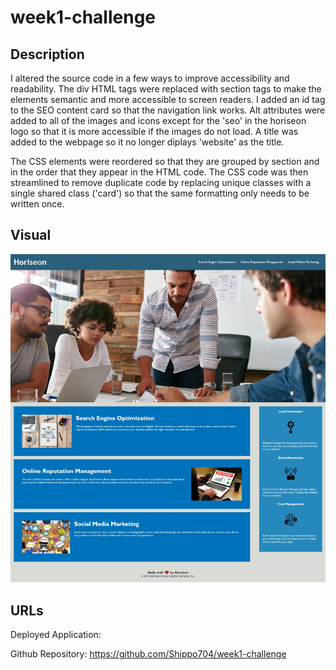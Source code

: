 # week1-challenge

## Description

I altered the source code in a few ways to improve accessibility and readability. The div HTML tags were replaced with section tags to make the elements semantic and more accessible to screen readers. I added an id tag to the SEO content card so that the navigation link works. Alt attributes were added to all of the images and icons except for the 'seo' in the horiseon logo so that it is more accessible if the images do not load. A title was added to the webpage so it no longer diplays 'website' as the title. 

The CSS elements were reordered so that they are grouped by section and in the order that they appear in the HTML code. The CSS code was then streamlined to remove duplicate code by replacing unique classes with a single shared class ('card') so that the same formatting only needs to be written once.

## Visual

![This is a screenshot of the Horiseon webpage after I altered some of the code](./challenge/Assets/challenge1-site-image.jpeg)

## URLs

Deployed Application:

Github Repository:
https://github.com/Shippo704/week1-challenge

